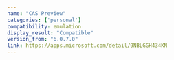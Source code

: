 ```yaml
---
name: "CAS Preview"
categories: ['personal']
compatibility: emulation
display_result: "Compatible"
version_from: "6.0.7.0"
link: https://apps.microsoft.com/detail/9NBLGGH434KN
---
```

